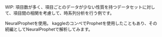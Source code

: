 WIP: 項目数が多く、項目ごとのデータが少ない性質を持つデータセットに対して、項目間の相関を考慮して、時系列分析を行う例です。

NeuralProphetを使用。
kaggleのコンペでProphetを使用したこともあり、その続編としてNeuralProphetで解析してみます。

